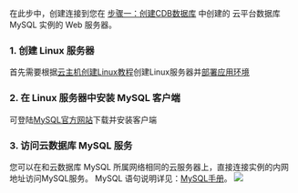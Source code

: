 
在此步中，创建连接到您在 [步骤一：创建CDB数据库](/document/product/236/8470) 中创建的 云平台数据库 MySQL 实例的 Web 服务器。

### 1. 创建 Linux 服务器
首先需要根据[云主机创建Linux教程][1]创建Linux服务器并[部署应用环境][2]

### 2. 在 Linux 服务器中安装 MySQL 客户端
可登陆[MySQL官方网站][3]下载并安装客户端

### 3. 访问云数据库 MySQL 服务
您可以在和云数据库 MySQL 所属网络相同的云服务器上，直接连接实例的内网地址访问MySQL服务。
MySQL 语句说明详见：[MySQL手册][4]。
![][image-1]

[1]:	http://tce.fsphere.cn/document/product/213/2936
[2]:	http://tce.fsphere.cn/document/product/213/2975
[3]:	https://dev.mysql.com/downloads/installer/
[4]:	http://dev.mysql.com/doc/

[image-1]:	//mccdn.qcloud.com/img568127c27a3a6.png
